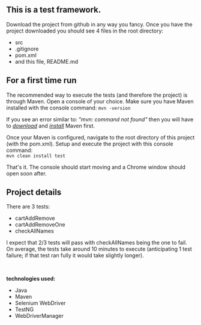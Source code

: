
## This is a test framework. 

Download the project from github in any way you fancy.
Once you have the project downloaded you should see 4 files in the root directory:
- src
- .gitignore
- pom.xml
- and this file, README.md

## For a first time run
The recommended way to execute the tests (and therefore the project) is through Maven.
Open a console of your choice.
Make sure you have Maven installed with the console command: `mvn -version`  
  
If you see an error similar to: *"mvn: command not found"* 
then you will have to *[download](https://maven.apache.org/download.cgi)* 
and *[install](https://maven.apache.org/install.html)* 
Maven first.

Once your Maven is configured, navigate to the root directory of this project (with the pom.xml).
Setup and execute the project with this console command:  
`mvn clean install test`

That's it. The console should start moving and a Chrome window should open soon after.

## Project details
There are 3 tests: 
- cartAddRemove
- cartAddRemoveOne
- checkAllNames 

I expect that 2/3 tests will pass with checkAllNames being the one to fail.
On average, the tests take around 10 minutes to execute 
(anticipating 1 test failure; if that test ran fully it would take slightly longer).
  
<br/>  
  
**technologies used:**
- Java
- Maven
- Selenium WebDriver
- TestNG
- WebDriverManager